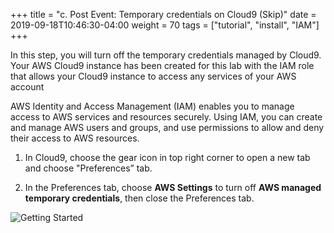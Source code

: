 +++
title = "c. Post Event: Temporary credentials on Cloud9 (Skip)"
date = 2019-09-18T10:46:30-04:00
weight = 70
tags = ["tutorial", "install", "IAM"]
+++

In this step, you will turn off the temporary credentials managed by Cloud9.
Your AWS Cloud9 instance has been created for this lab with the IAM role that allows your Cloud9 instance to access any services of your AWS account

AWS Identity and Access Management (IAM) enables you to manage access to AWS services and resources securely.
Using IAM, you can create and manage AWS users and groups, and use permissions to allow and deny their access to AWS resources.


1. In Cloud9, choose the gear icon in top right corner to open a new tab and choose "Preferences” tab.

2. In the Preferences tab, choose **AWS Settings** to turn off **AWS managed temporary credentials**, then close the Preferences tab.

![Getting Started](/images/introductory-steps/cloud9-credentials.png)

